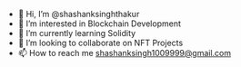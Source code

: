 - 👋 Hi, I’m @shashanksinghthakur
- 👀 I’m interested in Blockchain Development
- 🌱 I’m currently learning Solidity
- 💞️ I’m looking to collaborate on NFT Projects
- 📫 How to reach me shashanksingh1009999@gmail.com

<!---
shashanksinghthakur/shashanksinghthakur is a ✨ special ✨ repository because its `README.md` (this file) appears on your GitHub profile.
You can click the Preview link to take a look at your changes.
--->
